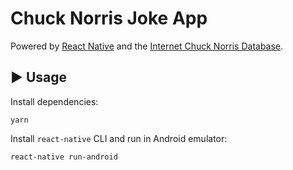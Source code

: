 # Chuck Norris Joke App

Powered by [React Native](https://facebook.github.io/react-native/) and the [Internet Chuck Norris Database](http://www.icndb.com/api/).

## :arrow_forward: Usage

Install dependencies:

```
yarn
```

Install `react-native` CLI and run in Android emulator:

```sh
react-native run-android
```
